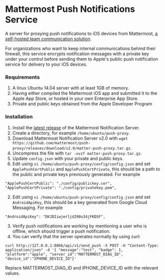 # Mattermost Push Notifications Service 

A server for proxying push notifications to iOS devices from Mattermost, [a self-hosted team communication solution](http://www.mattermost.org/). 

For organizations who want to keep internal communications behind their firewall, this service encrypts notification messages with a private key under your control before sending them to Apple's public push notification service for delivery to your iOS devices. 

### Requirements

1. A linux Ubuntu 14.04 server with at least 1GB of memory.  
2. Having either compiled the Mattermost iOS app and submitted it to the Apple App Store, or hosted in your own Enterprise App Store. 
3. Private and public keys obtained from the Apple Developer Program


### Installation 

1. Install the [latest release](https://github.com/mattermost/push-proxy/releases) of the Mattermost Notification Server.
  1. Create a directory, for example `/home/ubuntu/push-proxy`.
  2. Download Mattermost Notification Server v2.0 with `wget https://github.com/mattermost/push-proxy/releases/download/v2.0/matter-push-proxy.tar.gz`.
  3. Uncompress the file with `tar -xvzf matter-push-proxy.tar.gz`.
2. Update `config.json` with your private and public keys.
  1. Edit using `vi /home/ubuntu/push-proxy/config/config.json` and set `ApplePushCertPublic` and `ApplePushCertPrivate`, this should be a path to the public and private keys previously generated.  For example 
  ```
"ApplePushCertPublic": "./config/publickey.cer",
"ApplePushCertPrivate": "./config/privatekey.pem",
  ```
  2. Edit using `vi /home/ubuntu/push-proxy/config/config.json` and set `AndroidApiKey`, this should be a key generated from Google Cloud Messaging.  For example 
  ```
"AndroidApiKey": "DKJDIiwjerljd290u34jFKDSF",
  ```
3. Verify push notifications are working by mentioning a user who is offline, which should trigger a push notification.
4. You can verify that the server operates normally by using curl:
```
curl http://127.0.0.1:8066/api/v1/send_push -X POST -H "Content-Type: application/json" -d '{ "message":"test", "badge": 1, "platform":"apple", "server_id":"MATTERMOST_DIAG_ID", "device_id":"IPHONE_DEVICE_ID"}'
```
Replace MATTERMOST_DIAG_ID and IPHONE_DEVICE_ID with the relevant values.